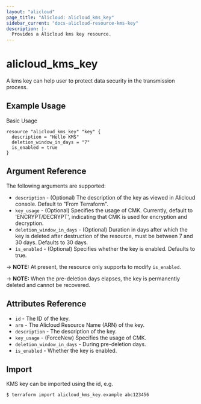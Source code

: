 ```yaml
---
layout: "alicloud"
page_title: "Alicloud: alicloud_kms_key"
sidebar_current: "docs-alicloud-resource-kms-key"
description: |-
  Provides a Alicloud kms key resource.
---
```


# alicloud\_kms\_key

A kms key can help user to protect data security in the transmission process.

## Example Usage

Basic Usage

```
resource "alicloud_kms_key" "key" {
  description = "Hello KMS"
  deletion_window_in_days = "7"
  is_enabled = true
}
```
## Argument Reference

The following arguments are supported:

* `description` - (Optional) The description of the key as viewed in Alicloud console. Default to "From Terraform".
* `key_usage` - (Optional) Specifies the usage of CMK. Currently, default to 'ENCRYPT/DECRYPT', indicating that CMK is used for encryption and decryption.
* `deletion_window_in_days` - (Optional) Duration in days after which the key is deleted
	after destruction of the resource, must be between 7 and 30 days. Defaults to 30 days.
* `is_enabled` - (Optional) Specifies whether the key is enabled. Defaults to true.

-> **NOTE:** At present, the resource only supports to modify `is_enabled`.

-> **NOTE:** When the pre-deletion days elapses, the key is permanently deleted and cannot be recovered.


## Attributes Reference

* `id` - The ID of the key.
* `arn` - The Alicloud Resource Name (ARN) of the key.
* `description` - The description of the key.
* `key_usage` - (ForceNew) Specifies the usage of CMK.
* `deletion_window_in_days` - During pre-deletion days.
* `is_enabled` - Whether the key is enabled.


## Import

KMS key can be imported using the id, e.g.

```
$ terraform import alicloud_kms_key.example abc123456
```